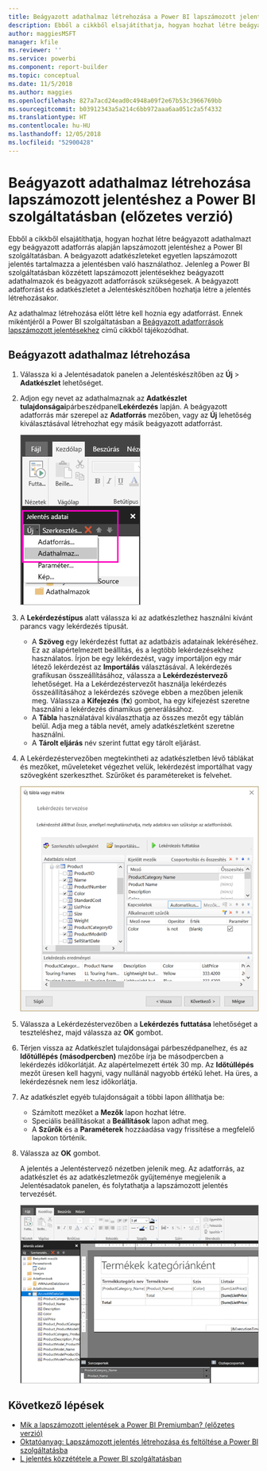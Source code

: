 ```yaml
---
title: Beágyazott adathalmaz létrehozása a Power BI lapszámozott jelentéséhez (előzetes verzió)
description: Ebből a cikkből elsajátíthatja, hogyan hozhat létre beágyazott adathalmazt egy beágyazott adatforrás alapján lapszámozott jelentéshez a Power BI szolgáltatásban.
author: maggiesMSFT
manager: kfile
ms.reviewer: ''
ms.service: powerbi
ms.component: report-builder
ms.topic: conceptual
ms.date: 11/5/2018
ms.author: maggies
ms.openlocfilehash: 827a7acd24ead0c4948a09f2e67b53c3966769bb
ms.sourcegitcommit: b03912343a5a214c6bb972aaa6aa051c2a5f4332
ms.translationtype: HT
ms.contentlocale: hu-HU
ms.lasthandoff: 12/05/2018
ms.locfileid: "52900428"
---
```

# <a name="create-an-embedded-dataset-for-a-paginated-report-in-the-power-bi-service-preview"></a>Beágyazott adathalmaz létrehozása lapszámozott jelentéshez a Power BI szolgáltatásban (előzetes verzió)
Ebből a cikkből elsajátíthatja, hogyan hozhat létre beágyazott adathalmazt egy beágyazott adatforrás alapján lapszámozott jelentéshez a Power BI szolgáltatásban. A beágyazott adatkészleteket egyetlen lapszámozott jelentés tartalmazza a jelentésben való használathoz. Jelenleg a Power BI szolgáltatásban közzétett lapszámozott jelentésekhez beágyazott adathalmazok és beágyazott adatforrások szükségesek. A beágyazott adatforrást és adatkészletet a Jelentéskészítőben hozhatja létre a jelentés létrehozásakor. 

Az adathalmaz létrehozása előtt létre kell hoznia egy adatforrást. Ennek mikéntjéről a Power BI szolgáltatásban a [Beágyazott adatforrások lapszámozott jelentésekhez](paginated-reports-embedded-data-source.md) című cikkből tájékozódhat.
  
## <a name="create-an-embedded-dataset"></a>Beágyazott adathalmaz létrehozása
  
1. Válassza ki a Jelentésadatok panelen a Jelentéskészítőben az **Új** > **Adatkészlet** lehetőséget.

1. Adjon egy nevet az adathalmaznak az **Adatkészlet tulajdonságai**párbeszédpanel**Lekérdezés** lapján. A beágyazott adatforrás már szerepel az **Adatforrás** mezőben, vagy az **Új** lehetőség kiválasztásával létrehozhat egy másik beágyazott adatforrást.
 
   ![Új adatkészlet](media/paginated-reports-create-embedded-dataset/power-bi-paginated-new-dataset.png)  

3. A **Lekérdezéstípus** alatt válassza ki az adatkészlethez használni kívánt parancs vagy lekérdezés típusát. 
    - A **Szöveg** egy lekérdezést futtat az adatbázis adatainak lekéréséhez. Ez az alapértelmezett beállítás, és a legtöbb lekérdezésekhez használatos. Írjon be egy lekérdezést, vagy importáljon egy már létező lekérdezést az **Importálás** választásával. A lekérdezés grafikusan összeállításához, válassza a **Lekérdezéstervező** lehetőséget. Ha a Lekérdezéstervezőt használja lekérdezés összeállításához a lekérdezés szövege ebben a mezőben jelenik meg. Válassza a **Kifejezés** (**fx**) gombot, ha egy kifejezést szeretne használni a lekérdezés dinamikus generálásához. 
    - A **Tábla** használatával kiválaszthatja az összes mezőt egy táblán belül. Adja meg a tábla nevét, amely adatkészletként szeretne használni.
    - A **Tárolt eljárás** név szerint futtat egy tárolt eljárást.

4. A Lekérdezéstervezőben megtekintheti az adatkészletben lévő táblákat és mezőket, műveleteket végezhet velük, lekérdezést importálhat vagy szövegként szerkeszthet. Szűrőket és paramétereket is felvehet. 

    ![Lekérdezéstervező](media/paginated-reports-create-embedded-dataset/power-bi-paginated-embedded-dataset-edit-query.png)

5. Válassza a Lekérdezéstervezőben a **Lekérdezés futtatása** lehetőséget a teszteléshez, majd válassza az **OK** gombot.

1. Térjen vissza az Adatkészlet tulajdonságai párbeszédpanelhez, és az **Időtúllépés (másodpercben)** mezőbe írja be másodpercben a lekérdezés időkorlátját. Az alapértelmezett érték 30 mp. Az **Időtúllépés** mezőt üresen kell hagyni, vagy nullánál nagyobb értékű lehet. Ha üres, a lekérdezésnek nem lesz időkorlátja.

7.  Az adatkészlet egyéb tulajdonságait a többi lapon állíthatja be:
    - Számított mezőket a **Mezők** lapon hozhat létre.
    - Speciális beállításokat a **Beállítások** lapon adhat meg.
    - A **Szűrők** és a **Paraméterek** hozzáadása vagy frissítése a megfelelő lapokon történik.

8. Válassza az **OK** gombot.
 
   A jelentés a Jelentéstervező nézetben jelenik meg. Az adatforrás, az adatkészlet és az adatkészletmezők gyűjteménye megjelenik a Jelentésadatok panelen, és folytathatja a lapszámozott jelentés tervezését.  

    ![Adatkészlet a Jelentéstervező nézetben](media/paginated-reports-create-embedded-dataset/power-bi-paginated-embedded-dataset-report-design-view.png) 
 
## <a name="next-steps"></a>Következő lépések 

- [Mik a lapszámozott jelentések a Power BI Premiumban? (előzetes verzió)](paginated-reports-report-builder-power-bi.md)  
- [Oktatóanyag: Lapszámozott jelentés létrehozása és feltöltése a Power BI szolgáltatásba](paginated-reports-quickstart-aw.md)
- [L jelentés közzététele a Power BI szolgáltatásban](paginated-reports-save-to-power-bi-service.md)

